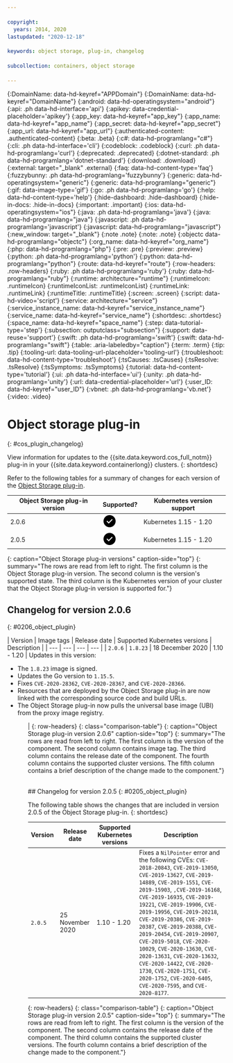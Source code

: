 ```yaml
---

copyright:
  years: 2014, 2020
lastupdated: "2020-12-18"

keywords: object storage, plug-in, changelog

subcollection: containers, object storage

---
```


{:DomainName: data-hd-keyref="APPDomain"}
{:DomainName: data-hd-keyref="DomainName"}
{:android: data-hd-operatingsystem="android"}
{:api: .ph data-hd-interface='api'}
{:apikey: data-credential-placeholder='apikey'}
{:app_key: data-hd-keyref="app_key"}
{:app_name: data-hd-keyref="app_name"}
{:app_secret: data-hd-keyref="app_secret"}
{:app_url: data-hd-keyref="app_url"}
{:authenticated-content: .authenticated-content}
{:beta: .beta}
{:c#: data-hd-programlang="c#"}
{:cli: .ph data-hd-interface='cli'}
{:codeblock: .codeblock}
{:curl: .ph data-hd-programlang='curl'}
{:deprecated: .deprecated}
{:dotnet-standard: .ph data-hd-programlang='dotnet-standard'}
{:download: .download}
{:external: target="_blank" .external}
{:faq: data-hd-content-type='faq'}
{:fuzzybunny: .ph data-hd-programlang='fuzzybunny'}
{:generic: data-hd-operatingsystem="generic"}
{:generic: data-hd-programlang="generic"}
{:gif: data-image-type='gif'}
{:go: .ph data-hd-programlang='go'}
{:help: data-hd-content-type='help'}
{:hide-dashboard: .hide-dashboard}
{:hide-in-docs: .hide-in-docs}
{:important: .important}
{:ios: data-hd-operatingsystem="ios"}
{:java: .ph data-hd-programlang='java'}
{:java: data-hd-programlang="java"}
{:javascript: .ph data-hd-programlang='javascript'}
{:javascript: data-hd-programlang="javascript"}
{:new_window: target="_blank"}
{:note .note}
{:note: .note}
{:objectc data-hd-programlang="objectc"}
{:org_name: data-hd-keyref="org_name"}
{:php: data-hd-programlang="php"}
{:pre: .pre}
{:preview: .preview}
{:python: .ph data-hd-programlang='python'}
{:python: data-hd-programlang="python"}
{:route: data-hd-keyref="route"}
{:row-headers: .row-headers}
{:ruby: .ph data-hd-programlang='ruby'}
{:ruby: data-hd-programlang="ruby"}
{:runtime: architecture="runtime"}
{:runtimeIcon: .runtimeIcon}
{:runtimeIconList: .runtimeIconList}
{:runtimeLink: .runtimeLink}
{:runtimeTitle: .runtimeTitle}
{:screen: .screen}
{:script: data-hd-video='script'}
{:service: architecture="service"}
{:service_instance_name: data-hd-keyref="service_instance_name"}
{:service_name: data-hd-keyref="service_name"}
{:shortdesc: .shortdesc}
{:space_name: data-hd-keyref="space_name"}
{:step: data-tutorial-type='step'}
{:subsection: outputclass="subsection"}
{:support: data-reuse='support'}
{:swift: .ph data-hd-programlang='swift'}
{:swift: data-hd-programlang="swift"}
{:table: .aria-labeledby="caption"}
{:term: .term}
{:tip: .tip}
{:tooling-url: data-tooling-url-placeholder='tooling-url'}
{:troubleshoot: data-hd-content-type='troubleshoot'}
{:tsCauses: .tsCauses}
{:tsResolve: .tsResolve}
{:tsSymptoms: .tsSymptoms}
{:tutorial: data-hd-content-type='tutorial'}
{:ui: .ph data-hd-interface='ui'}
{:unity: .ph data-hd-programlang='unity'}
{:url: data-credential-placeholder='url'}
{:user_ID: data-hd-keyref="user_ID"}
{:vbnet: .ph data-hd-programlang='vb.net'}
{:video: .video}


# Object storage plug-in 
{: #cos_plugin_changelog}

View information for updates to the {{site.data.keyword.cos_full_notm}} plug-in in your {{site.data.keyword.containerlong}} clusters.
{: shortdesc}

Refer to the following tables for a summary of changes for each version of the [Object Storage plug-in](/docs/containers?topic=containers-object_storage).

| Object Storage plug-in version | Supported? | Kubernetes version support |
| -------------------- | -----------|--------------------------- |
| 2.0.6 | <img src="images/icon-checkmark-confirm.svg" width="32" alt="Supported" style="width:32px;" /> | Kubernetes 1.15 - 1.20 |
| 2.0.5 | <img src="images/icon-checkmark-confirm.svg" width="32" alt="Supported" style="width:32px;" /> | Kubernetes 1.15 - 1.20 |
{: caption="Object Storage plug-in versions" caption-side="top"}
{: summary="The rows are read from left to right. The first column is the Object Storage plug-in version. The second column is the version's supported state. The third column is the Kubernetes version of your cluster that the Object Storage plug-in version is supported for."}

## Changelog for version 2.0.6
{: #0206_object_plugin}

| Version | Image tags | Release date | Supported Kubernetes versions | Description |
| --- | --- | --- | --- |
| `2.0.6` | `1.8.23` | 18 December 2020 | 1.10 - 1.20 | Updates in this version: <ul><li>The `1.8.23` image is signed.</li><li>Updates the Go version to `1.15.5`.</li><li>Fixes `CVE-2020-28362`, `CVE-2020-28367`, and `CVE-2020-28366`.</li><li>Resources that are deployed by the Object Storage plug-in are now linked with the corresponding source code and build URLs.</li><li>The Object Storage plug-in now pulls the universal base image (UBI) from the proxy image registry.</li><ul> |
{: row-headers}
{: class="comparison-table"}
{: caption="Object Storage plug-in version 2.0.6" caption-side="top"}
{: summary="The rows are read from left to right. The first column is the version of the component. The second column contains image tag. The third column contains the release date of the component. The fourth column contains the supported cluster versions. The fifth column contains a brief description of the change made to the component."}


<br />
## Changelog for version 2.0.5
{: #0205_object_plugin}

The following table shows the changes that are included in version 2.0.5 of the Object Storage plug-in.
{: shortdesc}


| Version | Release date | Supported Kubernetes versions | Description |
| --- | --- | --- | --- |
| `2.0.5` | 25 November 2020 | 1.10 - 1.20 | Fixes a `NilPointer` error and the following CVEs: `CVE-2018-20843`, `CVE-2019-13050`, `CVE-2019-13627`, `CVE-2019-14889`, `CVE-2019-1551`, `CVE-2019-15903`, `,CVE-2019-16168`, `CVE-2019-16935`, `CVE-2019-19221`, `CVE-2019-19906`, `CVE-2019-19956`, `CVE-2019-20218`, `CVE-2019-20386`, `CVE-2019-20387`, `CVE-2019-20388`, `CVE-2019-20454`, `CVE-2019-20907`, `CVE-2019-5018`, `CVE-2020-10029`, `CVE-2020-13630`, `CVE-2020-13631`, `CVE-2020-13632`, `CVE-2020-14422`, `CVE-2020-1730`, `CVE-2020-1751`, `CVE-2020-1752`, `CVE-2020-6405`, `CVE-2020-7595`, and `CVE-2020-8177`. |
{: row-headers}
{: class="comparison-table"}
{: caption="Object Storage plug-in version 2.0.5" caption-side="top"}
{: summary="The rows are read from left to right. The first column is the version of the component. The second column contains the release date of the component. The third column contains the supported cluster versions. The fourth column contains a brief description of the change made to the component."}
